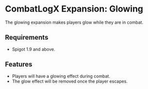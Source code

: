 # CombatLogX Expansion: Glowing
The glowing expansion makes players glow while they are in combat.

## Requirements
- Spigot 1.9 and above.

## Features
- Players will have a glowing effect during combat.
- The glow effect will be removed once the player escapes.
